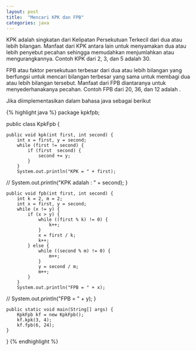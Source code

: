 ```yaml
---
layout: post
title:  "Mencari KPK dan FPB"
categories: java
---
```


KPK adalah singkatan dari Kelipatan Persekutuan Terkecil dari dua atau lebih bilangan. Manfaat dari KPK antara lain untuk menyamakan dua atau lebih penyebut pecahan sehingga memudahkan menjumlahkan atau mengurangkannya. <!--more--> Contoh KPK dari 2, 3, dan 5 adalah 30.

FPB atau faktor persekutuan terbesar dari dua atau lebih bilangan yang berfungsi untuk mencari bilangan terbesar yang sama untuk membagi dua atau lebih bilangan tersebut. Manfaat dari FPB diantaranya untuk menyederhanakanya pecahan. Contoh FPB dari 20, 36, dan 12 adalah .

Jika diimplementasikan dalam bahasa java sebagai berikut

{% highlight java %}
package kpkfpb;

public class KpkFpb {

    public void kpk(int first, int second) {
        int x = first, y = second;
        while (first != second) {
            if (first  second) {
                second += y;
            }
        }
        System.out.println("KPK = " + first);
//        System.out.println("KPK adalah : " + second);
    }

    public void fpb(int first, int second) {
        int k = 2, m = 2;
        int x = first, y = second;
        while (x != y) {
            if (x > y) {
                while ((first % k) != 0) {
                    k++;
                }
                x = first / k;
                k++;
            } else {
                while ((second % m) != 0) {
                    m++;
                }
                y = second / m;
                m++;
            }
        }
        System.out.println("FPB = " + x);
//        System.out.println("FPB = " + y);
    }

    public static void main(String[] args) {
        KpkFpb kf = new KpkFpb();
        kf.kpk(3, 4);
        kf.fpb(6, 24);
    }
}
{% endhighlight %}
